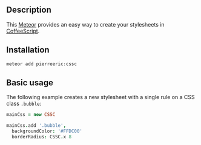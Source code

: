## Description
This [Meteor](https://www.meteor.com/) provides an easy way to create your stylesheets in [CoffeeScript](http://coffeescript.org/).

## Installation
```bash
meteor add pierreeric:cssc
```

## Basic usage
The following example creates a new stylesheet with a single rule on a CSS
class `.bubble`:

```coffee
mainCss = new CSSC

mainCss.add '.bubble',
  backgroundColor: '#FFDC00'
  borderRadius: CSSC.x 8
```
